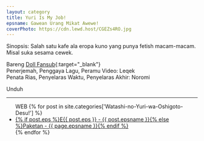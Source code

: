 ```yaml
---
layout: category
title: Yuri Is My Job!
epsname: Gawean Urang Mikat Awewe! 
coverPhoto: https://cdn.lewd.host/CGEZs4RO.jpg
---
```


Sinopsis: Salah satu kafe ala eropa kuno yang punya fetish macam-macam.<br>
Misal suka sesama cewek. 

Bareng [Doll Fansub](https://www.perpusindo.info/user/Leqek){:target="_blank"}<br>
Penerjemah, Penggaya Lagu, Peramu Video: Leqek<br>
Penata Rias, Penyelaras Waktu, Penyelaras Akhir: Noromi<br>

Unduh

---
  <ul>
  WEB
    {% for post in site.categories['Watashi-no-Yuri-wa-Oshigoto-Desu!'] %}
  <li><a class="white pinkhover" href="{{ site.baseurl }}{{ post.url }}">{% if post.eps %}E{{ post.eps }} - {{ post.epsname }}{% else %}Paketan - {{ page.epsname }}{% endif %}</a></li>
  {% endfor %}
  </ul>